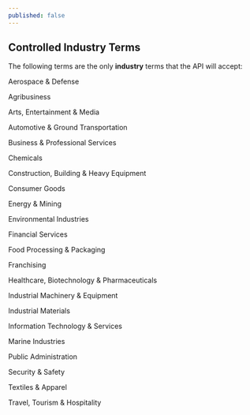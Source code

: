 ```yaml
---
published: false
---
```


## Controlled Industry Terms

The following terms are the only **industry** terms that the API will accept:

Aerospace & Defense

Agribusiness

Arts, Entertainment & Media

Automotive & Ground Transportation

Business & Professional Services

Chemicals

Construction, Building & Heavy Equipment

Consumer Goods

Energy & Mining

Environmental Industries

Financial Services 

Food Processing & Packaging

Franchising

Healthcare, Biotechnology & Pharmaceuticals

Industrial Machinery & Equipment

Industrial Materials

Information Technology & Services

Marine Industries

Public Administration

Security & Safety 

Textiles & Apparel

Travel, Tourism & Hospitality